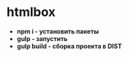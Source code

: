 # htmlbox

* **npm i - установить пакеты**
* **gulp - запустить**
* **gulp build - сборка проекта в DIST** 
